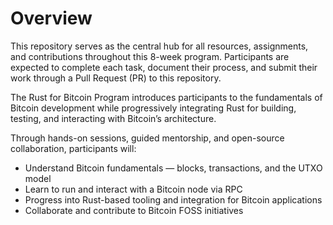 # Overview
This repository serves as the central hub for all resources, assignments, and contributions throughout this 8-week program.
Participants are expected to complete each task, document their process, and submit their work through a Pull Request (PR) to this repository.

The Rust for Bitcoin Program introduces participants to the fundamentals of Bitcoin development while progressively integrating Rust for building, testing, and interacting with Bitcoin’s architecture.

Through hands-on sessions, guided mentorship, and open-source collaboration, participants will:

- Understand Bitcoin fundamentals — blocks, transactions, and the UTXO model
- Learn to run and interact with a Bitcoin node via RPC
- Progress into Rust-based tooling and integration for Bitcoin applications
- Collaborate and contribute to Bitcoin FOSS initiatives